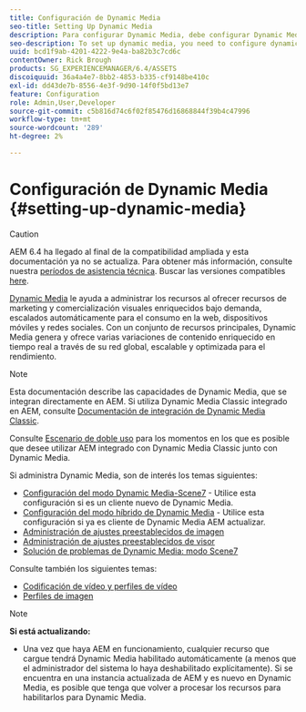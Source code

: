 ```yaml
---
title: Configuración de Dynamic Media
seo-title: Setting Up Dynamic Media
description: Para configurar Dynamic Media, debe configurar Dynamic Media y administrar los ajustes preestablecidos de imagen y visor
seo-description: To set up dynamic media, you need to configure dynamic media and manage image and viewer presets
uuid: bcd1f9ab-4201-4222-9e4a-ba82b3c7cd6c
contentOwner: Rick Brough
products: SG_EXPERIENCEMANAGER/6.4/ASSETS
discoiquuid: 36a4a4e7-8bb2-4853-b335-cf9148be410c
exl-id: dd43de7b-8556-4e3f-9d90-14f0f5bd13e7
feature: Configuration
role: Admin,User,Developer
source-git-commit: c5b816d74c6f02f85476d16868844f39b4c47996
workflow-type: tm+mt
source-wordcount: '289'
ht-degree: 2%

---
```


# Configuración de Dynamic Media {#setting-up-dynamic-media}

>[!CAUTION]
>
>AEM 6.4 ha llegado al final de la compatibilidad ampliada y esta documentación ya no se actualiza. Para obtener más información, consulte nuestra [períodos de asistencia técnica](https://helpx.adobe.com/es/support/programs/eol-matrix.html). Buscar las versiones compatibles [here](https://experienceleague.adobe.com/docs/).

[Dynamic Media](https://www.adobe.com/solutions/web-experience-management/dynamic-media.html) le ayuda a administrar los recursos al ofrecer recursos de marketing y comercialización visuales enriquecidos bajo demanda, escalados automáticamente para el consumo en la web, dispositivos móviles y redes sociales. Con un conjunto de recursos principales, Dynamic Media genera y ofrece varias variaciones de contenido enriquecido en tiempo real a través de su red global, escalable y optimizada para el rendimiento.

>[!NOTE]
>
>Esta documentación describe las capacidades de Dynamic Media, que se integran directamente en AEM. Si utiliza Dynamic Media Classic integrado en AEM, consulte [Documentación de integración de Dynamic Media Classic](/help/sites-administering/scene7.md).
>
>Consulte [Escenario de doble uso](/help/sites-administering/scene7.md#dual-use-scenario) para los momentos en los que es posible que desee utilizar AEM integrado con Dynamic Media Classic junto con Dynamic Media.

Si administra Dynamic Media, son de interés los temas siguientes:

* [Configuración del modo Dynamic Media-Scene7](config-dms7.md) - Utilice esta configuración si es un cliente nuevo de Dynamic Media.
* [Configuración del modo híbrido de Dynamic Media](config-dynamic.md) - Utilice esta configuración si ya es cliente de Dynamic Media AEM actualizar.
* [Administración de ajustes preestablecidos de imagen](managing-image-presets.md)
* [Administración de ajustes preestablecidos de visor](managing-viewer-presets.md)
* [Solución de problemas de Dynamic Media: modo Scene7](troubleshoot-dms7.md)

Consulte también los siguientes temas:

* [Codificación de vídeo y perfiles de vídeo](video-profiles.md)
* [Perfiles de imagen](image-profiles.md)

>[!NOTE]
>
>**Si está actualizando:**
>
>* Una vez que haya AEM en funcionamiento, cualquier recurso que cargue tendrá Dynamic Media habilitado automáticamente (a menos que el administrador del sistema lo haya deshabilitado explícitamente). Si se encuentra en una instancia actualizada de AEM y es nuevo en Dynamic Media, es posible que tenga que volver a procesar los recursos para habilitarlos para Dynamic Media.

